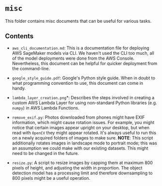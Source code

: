 # `misc`

This folder contains misc documents that can be useful for various tasks. 

## Contents

* `aws_cli_documentation.md`: This is a documentation file for deploying AWS SageMaker models via CLI. We haven't used the CLI too much, all of the model deployments were done from the AWS Console. Nevertheless, this document can be helpful for quicker deployment from the command-line.

* `google_style_guide.pdf`: Google's Python style guide. When in doubt to what programming convention to use, this document can come in handy.

* `lambda_layer_creation.png`*: Describes the steps involved in creating a custom AWS Lambda Layer for using non-standard Python libraries (e.g. `numpy`) in AWS Lambda Functions.

* `remove_exif.py`: Photos downloaded from phones might have EXIF information, which might cause rotation issues. For example, you might notice that certain images appear upright on your desktop, but when read with `OpenCV` they might appear rotated. It's always useful to run this on a newly acquired folders of images to make sure. **NOTE**: This script additionally rotates images in landscape mode to portrait mode; this was an assumption we could make with our existing datasets. This might need to be changed in the future.

* `resize.py`: A script to resize images by capping them at maximum 800 pixels of height, and adjusting the width in proportion. The object detection model has a processing limit and therefore downsampling to 800 pixels might be a useful operation.